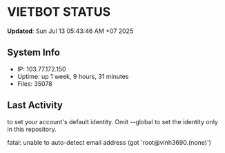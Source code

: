 # VIETBOT STATUS
**Updated**: Sun Jul 13 05:43:46 AM +07 2025

## System Info
- IP: 103.77.172.150
- Uptime: up 1 week, 9 hours, 31 minutes
- Files: 35078

## Last Activity

to set your account's default identity.
Omit --global to set the identity only in this repository.

fatal: unable to auto-detect email address (got 'root@vinh3690.(none)')
